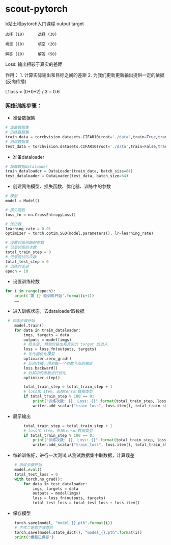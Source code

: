# scout-pytorch
b站土堆pytorch入门课程
    output        target
    
    选择 (10)      选择 (30)
    
    填空 (10)      填空 (20)
    
    解答 (10)      解答 (50)

Loss: 输出相较于真实的差距

作用： 1. 计算实际输出和目标之间的差距 
      2. 为我们更新更新输出提供一定的依据 (反向传播)

L1loss = (0+0+2) / 3 = 0.6


### 网络训练步骤：
- 准备数据集
```python
# 准备数据集
# 训练数据集
train_data = torchvision.datasets.CIFAR10(root='./data',train=True,transform=torchvision.transforms.ToTensor(), download=True)
# 测试数据集
test_data = torchvision.datasets.CIFAR10(root='./data',train=False,transform=torchvision.transforms.ToTensor(), download=True)
```
- 准备dataloader
```python
# 加载数据dataloader
train_dataloader = DataLoader(train_data, batch_size=64)
test_dataloader = DataLoader(test_data, batch_size=64)
```
- 创建网络模型、损失函数、优化器、训练中的参数
```python
# 模型
model = Model()

# 损失函数
loss_fn = nn.CrossEntropyLoss()

# 优化器
learning_rate = 0.01
optimizer = torch.optim.SGD(model.parameters(), lr=learning_rate)

# 设置训练网路的参数
# 记录训练的次数
total_train_step = 0
# 记录测试的次数
total_test_step = 0
# 训练的论述
epoch = 10
```
- 设置训练轮数
```python
for i in range(epoch):
    print('第 {} 轮训练开始'.format(i+1))
    ……
```
- 进入训练状态，去dataloader取数据
```python
 # 训练步骤开始
    model.train()
    for data in train_dataloader:
        imgs, targets = data
        outputs = model(imgs)
        # 损失值, 预测的输出和真实的 target 放进入
        loss = loss_fn(outputs, targets)
        # 优化器优化模型
        optimizer.zero_grad()
        # 反向传播，得到每一个参数节点的梯度
        loss.backward()
        # 对其中的参数进行优化
        optimizer.step()

        total_train_step = total_train_step + 1
        # loss加.item，去掉tensor数据类型
        if total_train_step % 100 == 0:
            print("训练次数: {}, Loss: {}".format(total_train_step, loss.item()))
            writer.add_scalar("train_loss", loss.item(), total_train_step)

```
- 展示输出
```python
        total_train_step = total_train_step + 1
        # loss加.item，去掉tensor数据类型
        if total_train_step % 100 == 0:
            print("训练次数: {}, Loss: {}".format(total_train_step, loss.item()))
            writer.add_scalar("train_loss", loss.item(), total_train_step)
```
- 每轮训练好，进行一次测试,从测试数据集中取数据，计算误差
```python
    # 测试步骤开始
    model.eval()
    total_test_loss = 0
    with torch.no_grad():
        for data in test_dataloader:
            imgs, targets = data
            outputs = model(imgs)
            loss = loss_fn(outputs, targets)
            total_test_loss = total_test_loss + loss.item()
```

- 保存模型
```python
    torch.save(model, "model_{}.pth".format(i))
    # 方式二是官方推荐的
    torch.save(model.state_dict(), "model_{}.pth".format(i))
    print("模型已保存")
```
